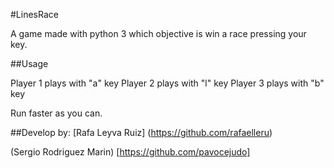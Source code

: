 #LinesRace

A game made with python 3 which objective is win a race pressing your key.

##Usage

Player 1 plays with "a" key
Player 2 plays with "l" key
Player 3 plays with "b" key

Run faster as you can.

##Develop by:
[Rafa Leyva Ruiz] (https://github.com/rafaelleru)

(Sergio Rodriguez Marin) [https://github.com/pavocejudo]
